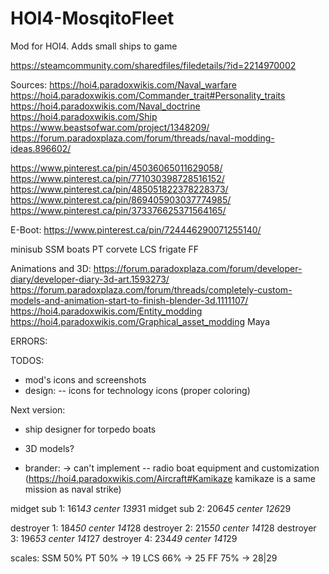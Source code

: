 # HOI4-MosqitoFleet
Mod for HOI4. Adds small ships to game

https://steamcommunity.com/sharedfiles/filedetails/?id=2214970002

Sources:
https://hoi4.paradoxwikis.com/Naval_warfare
https://hoi4.paradoxwikis.com/Commander_trait#Personality_traits
https://hoi4.paradoxwikis.com/Naval_doctrine
https://hoi4.paradoxwikis.com/Ship
https://www.beastsofwar.com/project/1348209/
https://forum.paradoxplaza.com/forum/threads/naval-modding-ideas.896602/


https://www.pinterest.ca/pin/45036065011629058/
https://www.pinterest.ca/pin/771030398728516152/
https://www.pinterest.ca/pin/485051822378228373/
https://www.pinterest.ca/pin/869405903037774985/
https://www.pinterest.ca/pin/373376625371564165/


E-Boot: https://www.pinterest.ca/pin/724446290071255140/

minisub SSM
boats PT
corvete LCS
frigate FF

Animations and 3D:
https://forum.paradoxplaza.com/forum/developer-diary/developer-diary-3d-art.1593273/
https://forum.paradoxplaza.com/forum/threads/completely-custom-models-and-animation-start-to-finish-blender-3d.1111107/
https://hoi4.paradoxwikis.com/Entity_modding
https://hoi4.paradoxwikis.com/Graphical_asset_modding
Maya



ERRORS:


TODOS:
- mod's icons and screenshots
- design:
-- icons for technology icons (proper coloring)

Next version:
- ship designer for torpedo boats
- 3D models?


- brander: -> can't implement
-- radio boat equipment and customization (https://hoi4.paradoxwikis.com/Aircraft#Kamikaze kamikaze is a same mission as naval strike)


midget sub 1: 161*43 center 139*31
midget sub 2: 206*45 center 126*29


destroyer 1: 184*50 center 141*28
destroyer 2: 215*50 center 141*28
destroyer 3: 196*53 center 141*27
destroyer 4: 234*49 center 141*29

scales:
SSM 50%
PT 50% -> 19
LCS	66% -> 25
FF 75% -> 28|29

